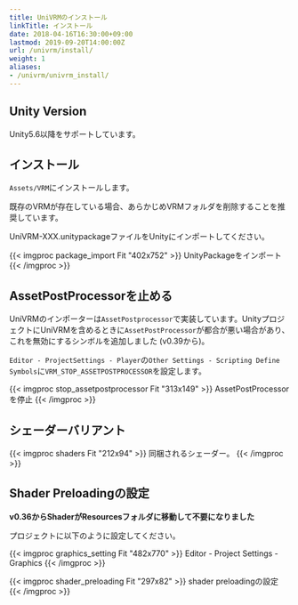 ```yaml
---
title: UniVRMのインストール
linkTitle: インストール
date: 2018-04-16T16:30:00+09:00
lastmod: 2019-09-20T14:00:00Z
url: /univrm/install/
weight: 1
aliases:
- /univrm/univrm_install/
---
```


## Unity Version

Unity5.6以降をサポートしています。

## インストール

`Assets/VRM`にインストールします。

既存のVRMが存在している場合、あらかじめVRMフォルダを削除することを推奨しています。

UniVRM-XXX.unitypackageファイルをUnityにインポートしてください。

{{< imgproc package_import Fit "402x752" >}}
UnityPackageをインポート
{{< /imgproc >}}

## AssetPostProcessorを止める

UniVRMのインポーターは`AssetPostprocessor`で実装しています。UnityプロジェクトにUniVRMを含めるときに`AssetPostProcessor`が都合が悪い場合があり、これを無効にするシンボルを追加しました (v0.39から)。

`Editor - ProjectSettings - Player`の`Other Settings - Scripting Define Symbols`に`VRM_STOP_ASSETPOSTPROCESSOR`を設定します。

{{< imgproc stop_assetpostprocessor Fit "313x149" >}}
AssetPostProcessorを停止
{{< /imgproc >}}

## シェーダーバリアント

{{< imgproc shaders Fit "212x94" >}}
同梱されるシェーダー。
{{< /imgproc >}}

## Shader Preloadingの設定

**v0.36からShaderがResourcesフォルダに移動して不要になりました**

プロジェクトに以下のように設定してください。

{{< imgproc graphics_setting Fit "482x770" >}}
Editor - Project Settings - Graphics
{{< /imgproc >}}

{{< imgproc shader_preloading Fit "297x82" >}}
shader preloadingの設定
{{< /imgproc >}}
